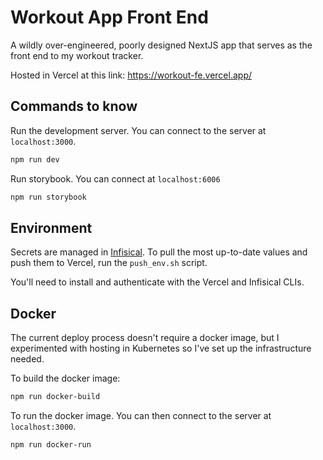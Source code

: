 # Workout App Front End

A wildly over-engineered, poorly designed NextJS app that serves as the front end to my workout tracker.

Hosted in Vercel at this link: https://workout-fe.vercel.app/

## Commands to know

Run the development server. You can connect to the server at `localhost:3000`.

```bash
npm run dev
```

Run storybook. You can connect at `localhost:6006`

```bash
npm run storybook
```

## Environment

Secrets are managed in [Infisical](https://app.infisical.com). To pull the most up-to-date values and push them to Vercel, run the `push_env.sh` script.

You'll need to install and authenticate with the Vercel and Infisical CLIs.


## Docker

The current deploy process doesn't require a docker image, but I experimented with hosting in Kubernetes so I've set up the infrastructure needed.

To build the docker image:

```bash
npm run docker-build
```

To run the docker image. You can then connect to the server at `localhost:3000`.

```bash
npm run docker-run
```
